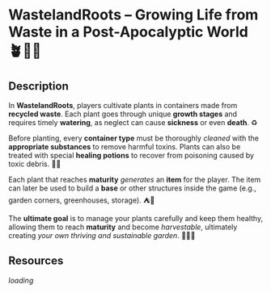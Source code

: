 # WastelandRoots – Growing Life from Waste in a Post-Apocalyptic World 🪴💚🪏

## Description 

In **WastelandRoots**, players cultivate plants in containers made from **recycled waste**. Each plant goes through unique **growth stages** and requires timely **watering**, as neglect can cause **sickness** or even **death**. ♻

Before planting, every **container type** must be thoroughly *cleaned* with the **appropriate substances** to remove harmful toxins. Plants can also be treated with special **healing potions** to recover from poisoning caused by toxic debris. 🚿🌱️

Each plant that reaches **maturity** *generates* an **item** for the player. The item can later be used to build a **base** or other structures inside the game (e.g., garden corners, greenhouses, storage). ⛺️🧰

The **ultimate goal** is to manage your plants carefully and keep them healthy, allowing them to reach **maturity** and become *harvestable*, ultimately creating *your own thriving and sustainable garden*. 🏡👩‍🌾

## Resources
 *loading*
